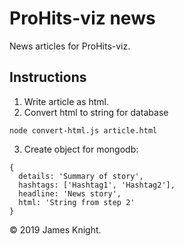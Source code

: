 # ProHits-viz news

News articles for ProHits-viz.

## Instructions

1. Write article as html.
2. Convert html to string for database

`node convert-html.js article.html`

3. Create object for mongodb:

```
{
  details: 'Summary of story',
  hashtags: ['Hashtag1', 'Hashtag2'],
  headline: 'News story',
  html: 'String from step 2'
}
```

© 2019 James Knight.